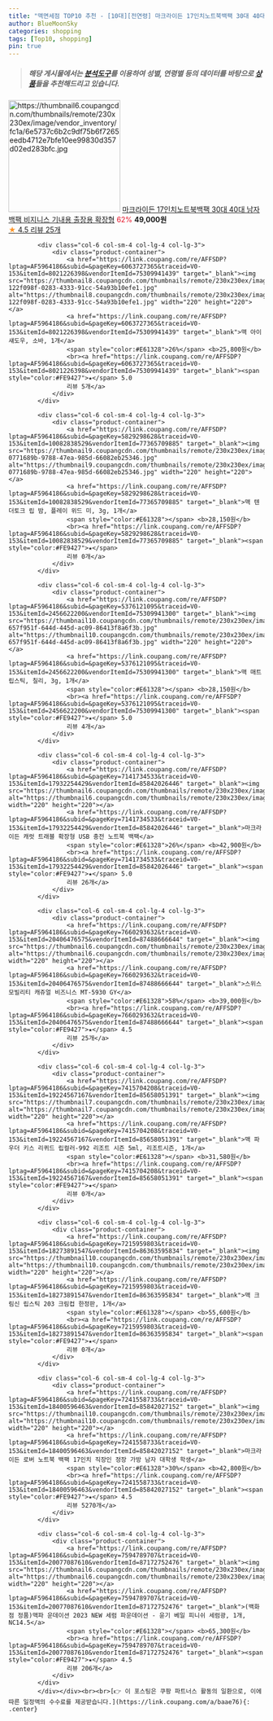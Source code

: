 ```yaml
---
title: "맥면세점 TOP10 추천 - [10대][전연령] 마크라이든 17인치노트북백팩 30대 40대 남자백팩 비지니스 기내용 출장용 확장형"
author: BlueMoonSky
categories: shopping
tags: [Top10, shopping]
pin: true
---
```


> ##### 해당 게시물에서는 [**분석도구**](https://itemscout.io/)를 이용하여 **성별**, **연령별** 등의 데이터를 바탕으로 [**상품**](https://link.coupang.com/a/baae76)들을 추천해드리고 있습니다.
<div class="container"><div class="row">
            <div class="col-6 col-sm-4 col-lg-4 col-lg-3">
                <div class="product-container">
                    <a href="https://link.coupang.com/re/AFFSDP?lptag=AF5964186&subid=&pageKey=7246623261&traceid=V0-153&itemId=18423987718&vendorItemId=5265407246" target="_blank"><img src="https://thumbnail6.coupangcdn.com/thumbnails/remote/230x230ex/image/vendor_inventory/fc1a/6e5737c6b2c9df75b6f7265eedb4712e7bfe10ee99830d357d02ed283bfc.jpg" alt="https://thumbnail6.coupangcdn.com/thumbnails/remote/230x230ex/image/vendor_inventory/fc1a/6e5737c6b2c9df75b6f7265eedb4712e7bfe10ee99830d357d02ed283bfc.jpg" width="220" height="220"></a>
                    <a href="https://link.coupang.com/re/AFFSDP?lptag=AF5964186&subid=&pageKey=7246623261&traceid=V0-153&itemId=18423987718&vendorItemId=5265407246" target="_blank">마크라이든 17인치노트북백팩 30대 40대 남자백팩 비지니스 기내용 출장용 확장형</a>
                    <span style="color:#E61328">62%</span> <b>49,000원</b>
                    <br><a href="https://link.coupang.com/re/AFFSDP?lptag=AF5964186&subid=&pageKey=7246623261&traceid=V0-153&itemId=18423987718&vendorItemId=5265407246" target="_blank"><span style="color:#FE9427">★</span> 4.5
                    리뷰 25개</a>
                </div>
            </div>
            
            <div class="col-6 col-sm-4 col-lg-4 col-lg-3">
                <div class="product-container">
                    <a href="https://link.coupang.com/re/AFFSDP?lptag=AF5964186&subid=&pageKey=6063727365&traceid=V0-153&itemId=8021226398&vendorItemId=75309941439" target="_blank"><img src="https://thumbnail8.coupangcdn.com/thumbnails/remote/230x230ex/image/retail/images/1200080386166279-122f098f-0283-4333-91cc-54a93b10efe1.jpg" alt="https://thumbnail8.coupangcdn.com/thumbnails/remote/230x230ex/image/retail/images/1200080386166279-122f098f-0283-4333-91cc-54a93b10efe1.jpg" width="220" height="220"></a>
                    <a href="https://link.coupang.com/re/AFFSDP?lptag=AF5964186&subid=&pageKey=6063727365&traceid=V0-153&itemId=8021226398&vendorItemId=75309941439" target="_blank">맥 아이섀도우, 소바, 1개</a>
                    <span style="color:#E61328">26%</span> <b>25,800원</b>
                    <br><a href="https://link.coupang.com/re/AFFSDP?lptag=AF5964186&subid=&pageKey=6063727365&traceid=V0-153&itemId=8021226398&vendorItemId=75309941439" target="_blank"><span style="color:#FE9427">★</span> 5.0
                    리뷰 5개</a>
                </div>
            </div>
            
            <div class="col-6 col-sm-4 col-lg-4 col-lg-3">
                <div class="product-container">
                    <a href="https://link.coupang.com/re/AFFSDP?lptag=AF5964186&subid=&pageKey=5829298628&traceid=V0-153&itemId=10082838529&vendorItemId=77365709885" target="_blank"><img src="https://thumbnail9.coupangcdn.com/thumbnails/remote/230x230ex/image/retail/images/3923322404533736-0771689b-9788-47ea-985d-66082eb25346.jpg" alt="https://thumbnail9.coupangcdn.com/thumbnails/remote/230x230ex/image/retail/images/3923322404533736-0771689b-9788-47ea-985d-66082eb25346.jpg" width="220" height="220"></a>
                    <a href="https://link.coupang.com/re/AFFSDP?lptag=AF5964186&subid=&pageKey=5829298628&traceid=V0-153&itemId=10082838529&vendorItemId=77365709885" target="_blank">맥 텐더토크 립 밤, 플레이 위드 미, 3g, 1개</a>
                    <span style="color:#E61328"></span> <b>28,150원</b>
                    <br><a href="https://link.coupang.com/re/AFFSDP?lptag=AF5964186&subid=&pageKey=5829298628&traceid=V0-153&itemId=10082838529&vendorItemId=77365709885" target="_blank"><span style="color:#FE9427">★</span> 
                    리뷰 0개</a>
                </div>
            </div>
            
            <div class="col-6 col-sm-4 col-lg-4 col-lg-3">
                <div class="product-container">
                    <a href="https://link.coupang.com/re/AFFSDP?lptag=AF5964186&subid=&pageKey=5376121095&traceid=V0-153&itemId=2456622200&vendorItemId=75309941300" target="_blank"><img src="https://thumbnail10.coupangcdn.com/thumbnails/remote/230x230ex/image/retail/images/2621762137894499-657f951f-644d-445d-ac09-86413f8a6f3b.jpg" alt="https://thumbnail10.coupangcdn.com/thumbnails/remote/230x230ex/image/retail/images/2621762137894499-657f951f-644d-445d-ac09-86413f8a6f3b.jpg" width="220" height="220"></a>
                    <a href="https://link.coupang.com/re/AFFSDP?lptag=AF5964186&subid=&pageKey=5376121095&traceid=V0-153&itemId=2456622200&vendorItemId=75309941300" target="_blank">맥 매트 립스틱, 칠리, 3g, 1개</a>
                    <span style="color:#E61328"></span> <b>28,150원</b>
                    <br><a href="https://link.coupang.com/re/AFFSDP?lptag=AF5964186&subid=&pageKey=5376121095&traceid=V0-153&itemId=2456622200&vendorItemId=75309941300" target="_blank"><span style="color:#FE9427">★</span> 5.0
                    리뷰 4개</a>
                </div>
            </div>
            
            <div class="col-6 col-sm-4 col-lg-4 col-lg-3">
                <div class="product-container">
                    <a href="https://link.coupang.com/re/AFFSDP?lptag=AF5964186&subid=&pageKey=7141734533&traceid=V0-153&itemId=17932254429&vendorItemId=85842026446" target="_blank"><img src="https://thumbnail6.coupangcdn.com/thumbnails/remote/230x230ex/image/vendor_inventory/81e2/a43ae23f61203e4dd54e626767158d0499b4e960b03e9ec597ea496f8466.jpg" alt="https://thumbnail6.coupangcdn.com/thumbnails/remote/230x230ex/image/vendor_inventory/81e2/a43ae23f61203e4dd54e626767158d0499b4e960b03e9ec597ea496f8466.jpg" width="220" height="220"></a>
                    <a href="https://link.coupang.com/re/AFFSDP?lptag=AF5964186&subid=&pageKey=7141734533&traceid=V0-153&itemId=17932254429&vendorItemId=85842026446" target="_blank">마크라이든 캐럿 트래블 확장형 USB 충전 노트북 백팩</a>
                    <span style="color:#E61328">26%</span> <b>42,900원</b>
                    <br><a href="https://link.coupang.com/re/AFFSDP?lptag=AF5964186&subid=&pageKey=7141734533&traceid=V0-153&itemId=17932254429&vendorItemId=85842026446" target="_blank"><span style="color:#FE9427">★</span> 5.0
                    리뷰 26개</a>
                </div>
            </div>
            
            <div class="col-6 col-sm-4 col-lg-4 col-lg-3">
                <div class="product-container">
                    <a href="https://link.coupang.com/re/AFFSDP?lptag=AF5964186&subid=&pageKey=7660293632&traceid=V0-153&itemId=20406476575&vendorItemId=87488666644" target="_blank"><img src="https://thumbnail6.coupangcdn.com/thumbnails/remote/230x230ex/image/vendor_inventory/88df/846c8c415269ba8000ebe0659787d91c7174a1062606ea75c871d3a1e322.jpg" alt="https://thumbnail6.coupangcdn.com/thumbnails/remote/230x230ex/image/vendor_inventory/88df/846c8c415269ba8000ebe0659787d91c7174a1062606ea75c871d3a1e322.jpg" width="220" height="220"></a>
                    <a href="https://link.coupang.com/re/AFFSDP?lptag=AF5964186&subid=&pageKey=7660293632&traceid=V0-153&itemId=20406476575&vendorItemId=87488666644" target="_blank">스위스모빌리티 캐쥬얼 비즈니스 MT-5930 GY</a>
                    <span style="color:#E61328">58%</span> <b>39,000원</b>
                    <br><a href="https://link.coupang.com/re/AFFSDP?lptag=AF5964186&subid=&pageKey=7660293632&traceid=V0-153&itemId=20406476575&vendorItemId=87488666644" target="_blank"><span style="color:#FE9427">★</span> 4.5
                    리뷰 25개</a>
                </div>
            </div>
            
            <div class="col-6 col-sm-4 col-lg-4 col-lg-3">
                <div class="product-container">
                    <a href="https://link.coupang.com/re/AFFSDP?lptag=AF5964186&subid=&pageKey=7415704208&traceid=V0-153&itemId=19224567167&vendorItemId=85658051391" target="_blank"><img src="https://thumbnail7.coupangcdn.com/thumbnails/remote/230x230ex/image/vendor_inventory/39fa/e35866e3552f75e35e10c4c5d96d1aaae8daa6221979b37ed7145531a802.jpg" alt="https://thumbnail7.coupangcdn.com/thumbnails/remote/230x230ex/image/vendor_inventory/39fa/e35866e3552f75e35e10c4c5d96d1aaae8daa6221979b37ed7145531a802.jpg" width="220" height="220"></a>
                    <a href="https://link.coupang.com/re/AFFSDP?lptag=AF5964186&subid=&pageKey=7415704208&traceid=V0-153&itemId=19224567167&vendorItemId=85658051391" target="_blank">맥 파우더 키스 리퀴드 립컬러-992 리조트 시즌 5ml, 리조트시즌, 1개</a>
                    <span style="color:#E61328"></span> <b>31,580원</b>
                    <br><a href="https://link.coupang.com/re/AFFSDP?lptag=AF5964186&subid=&pageKey=7415704208&traceid=V0-153&itemId=19224567167&vendorItemId=85658051391" target="_blank"><span style="color:#FE9427">★</span> 
                    리뷰 0개</a>
                </div>
            </div>
            
            <div class="col-6 col-sm-4 col-lg-4 col-lg-3">
                <div class="product-container">
                    <a href="https://link.coupang.com/re/AFFSDP?lptag=AF5964186&subid=&pageKey=7215959803&traceid=V0-153&itemId=18273891547&vendorItemId=86363595834" target="_blank"><img src="https://thumbnail10.coupangcdn.com/thumbnails/remote/230x230ex/image/vendor_inventory/9c8e/ace5f753f00148ee3fb98e3cd9f016b8be15959cc4e6239ff4626f16a17b.JPG" alt="https://thumbnail10.coupangcdn.com/thumbnails/remote/230x230ex/image/vendor_inventory/9c8e/ace5f753f00148ee3fb98e3cd9f016b8be15959cc4e6239ff4626f16a17b.JPG" width="220" height="220"></a>
                    <a href="https://link.coupang.com/re/AFFSDP?lptag=AF5964186&subid=&pageKey=7215959803&traceid=V0-153&itemId=18273891547&vendorItemId=86363595834" target="_blank">맥 크림신 립스틱 203 크림컵 한정판, 1개</a>
                    <span style="color:#E61328"></span> <b>55,600원</b>
                    <br><a href="https://link.coupang.com/re/AFFSDP?lptag=AF5964186&subid=&pageKey=7215959803&traceid=V0-153&itemId=18273891547&vendorItemId=86363595834" target="_blank"><span style="color:#FE9427">★</span> 
                    리뷰 0개</a>
                </div>
            </div>
            
            <div class="col-6 col-sm-4 col-lg-4 col-lg-3">
                <div class="product-container">
                    <a href="https://link.coupang.com/re/AFFSDP?lptag=AF5964186&subid=&pageKey=7241558733&traceid=V0-153&itemId=18400596463&vendorItemId=85842027152" target="_blank"><img src="https://thumbnail10.coupangcdn.com/thumbnails/remote/230x230ex/image/vendor_inventory/b2cc/0b105303970fcac8a9b60e96d6bf41f946be669257f803af2fb484915ea1.jpg" alt="https://thumbnail10.coupangcdn.com/thumbnails/remote/230x230ex/image/vendor_inventory/b2cc/0b105303970fcac8a9b60e96d6bf41f946be669257f803af2fb484915ea1.jpg" width="220" height="220"></a>
                    <a href="https://link.coupang.com/re/AFFSDP?lptag=AF5964186&subid=&pageKey=7241558733&traceid=V0-153&itemId=18400596463&vendorItemId=85842027152" target="_blank">마크라이든 로버 노트북 백팩 17인치 직장인 정장 가방 남자 대학생 학생</a>
                    <span style="color:#E61328">30%</span> <b>42,800원</b>
                    <br><a href="https://link.coupang.com/re/AFFSDP?lptag=AF5964186&subid=&pageKey=7241558733&traceid=V0-153&itemId=18400596463&vendorItemId=85842027152" target="_blank"><span style="color:#FE9427">★</span> 4.5
                    리뷰 5270개</a>
                </div>
            </div>
            
            <div class="col-6 col-sm-4 col-lg-4 col-lg-3">
                <div class="product-container">
                    <a href="https://link.coupang.com/re/AFFSDP?lptag=AF5964186&subid=&pageKey=7594789707&traceid=V0-153&itemId=20077087610&vendorItemId=87172752476" target="_blank"><img src="https://thumbnail6.coupangcdn.com/thumbnails/remote/230x230ex/image/vendor_inventory/6d16/4aa606d857cd2ba50a5f1e644cf033dda4b6c29d9a0157e5c0a494ed0bae.jpg" alt="https://thumbnail6.coupangcdn.com/thumbnails/remote/230x230ex/image/vendor_inventory/6d16/4aa606d857cd2ba50a5f1e644cf033dda4b6c29d9a0157e5c0a494ed0bae.jpg" width="220" height="220"></a>
                    <a href="https://link.coupang.com/re/AFFSDP?lptag=AF5964186&subid=&pageKey=7594789707&traceid=V0-153&itemId=20077087610&vendorItemId=87172752476" target="_blank">(백화점 정품)맥파 운데이션 2023 NEW 세럼 파운데이션 - 윤기 베일 피니쉬 세럼광, 1개, NC14.5</a>
                    <span style="color:#E61328"></span> <b>65,300원</b>
                    <br><a href="https://link.coupang.com/re/AFFSDP?lptag=AF5964186&subid=&pageKey=7594789707&traceid=V0-153&itemId=20077087610&vendorItemId=87172752476" target="_blank"><span style="color:#FE9427">★</span> 4.5
                    리뷰 206개</a>
                </div>
            </div>
            </div></div><br><br>[👉 이 포스팅은 쿠팡 파트너스 활동의 일환으로, 이에 따른 일정액의 수수료를 제공받습니다.](https://link.coupang.com/a/baae76){: .center}